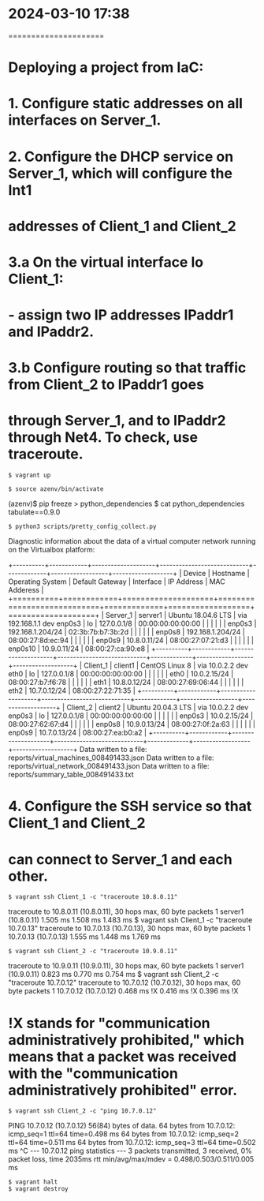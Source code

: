 # 2024-03-10    17:38
=====================


# Deploying a project from IaC:
#   1. Configure static addresses on all interfaces on Server_1.
#   2. Configure the DHCP service on Server_1, which will configure the Int1
# addresses of Client_1 and Client_2
#   3.a On the virtual interface lo Client_1:
#       - assign two IP addresses IPaddr1 and IPaddr2.
#   3.b Configure routing so that traffic from Client_2 to IPaddr1 goes
# through Server_1, and to IPaddr2 through Net4. To check, use traceroute.



    $ vagrant up

    $ source azenv/bin/activate
(azenv)$ pip freeze > python_dependencies
    $ cat python_dependencies
tabulate==0.9.0

    $ python3 scripts/pretty_config_collect.py

Diagnostic information about the data of a virtual computer network running on the Virtualbox platform:

+----------+------------+--------------------+----------------------------+-------------+------------------+-------------------+
| Device   | Hostname   | Operating System   | Default Gateway            | Interface   | IP Address       | MAC Adderess      |
+==========+============+====================+============================+=============+==================+===================+
| Server_1 | server1    | Ubuntu 18.04.6 LTS | via 192.168.1.1 dev enp0s3 | lo          | 127.0.0.1/8      | 00:00:00:00:00:00 |
|          |            |                    |                            | enp0s3      | 192.168.1.204/24 | 02:3b:7b:b7:3b:2d |
|          |            |                    |                            | enp0s8      | 192.168.1.204/24 | 08:00:27:8d:ec:94 |
|          |            |                    |                            | enp0s9      | 10.8.0.11/24     | 08:00:27:07:21:d3 |
|          |            |                    |                            | enp0s10     | 10.9.0.11/24     | 08:00:27:ca:90:e8 |
+----------+------------+--------------------+----------------------------+-------------+------------------+-------------------+
| Client_1 | client1    | CentOS Linux 8     | via 10.0.2.2 dev eth0      | lo          | 127.0.0.1/8      | 00:00:00:00:00:00 |
|          |            |                    |                            | eth0        | 10.0.2.15/24     | 08:00:27:b7:f6:78 |
|          |            |                    |                            | eth1        | 10.8.0.12/24     | 08:00:27:69:06:44 |
|          |            |                    |                            | eth2        | 10.7.0.12/24     | 08:00:27:22:71:35 |
+----------+------------+--------------------+----------------------------+-------------+------------------+-------------------+
| Client_2 | client2    | Ubuntu 20.04.3 LTS | via 10.0.2.2 dev enp0s3    | lo          | 127.0.0.1/8      | 00:00:00:00:00:00 |
|          |            |                    |                            | enp0s3      | 10.0.2.15/24     | 08:00:27:62:67:d4 |
|          |            |                    |                            | enp0s8      | 10.9.0.13/24     | 08:00:27:0f:2a:63 |
|          |            |                    |                            | enp0s9      | 10.7.0.13/24     | 08:00:27:ea:b0:a2 |
+----------+------------+--------------------+----------------------------+-------------+------------------+-------------------+
Data written to a file: reports/virtual_machines_008491433.json
Data written to a file: reports/virtual_network_008491433.json
Data written to a file: reports/summary_table_008491433.txt



# 4. Configure the SSH service so that Client_1 and Client_2
# can connect to Server_1 and each other.

    $ vagrant ssh Client_1 -c "traceroute 10.8.0.11"
traceroute to 10.8.0.11 (10.8.0.11), 30 hops max, 60 byte packets
 1  server1 (10.8.0.11)  1.505 ms  1.508 ms  1.483 ms
    $ vagrant ssh Client_1 -c "traceroute 10.7.0.13"
traceroute to 10.7.0.13 (10.7.0.13), 30 hops max, 60 byte packets
 1  10.7.0.13 (10.7.0.13)  1.555 ms  1.448 ms  1.769 ms

    $ vagrant ssh Client_2 -c "traceroute 10.9.0.11"
traceroute to 10.9.0.11 (10.9.0.11), 30 hops max, 60 byte packets
 1  server1 (10.9.0.11)  0.823 ms  0.770 ms  0.754 ms
    $ vagrant ssh Client_2 -c "traceroute 10.7.0.12"
traceroute to 10.7.0.12 (10.7.0.12), 30 hops max, 60 byte packets
 1  10.7.0.12 (10.7.0.12)  0.468 ms !X  0.416 ms !X  0.396 ms !X
# !X stands for "communication administratively prohibited," which means that a packet was received with the "communication administratively prohibited" error.
    $ vagrant ssh Client_2 -c "ping 10.7.0.12"
PING 10.7.0.12 (10.7.0.12) 56(84) bytes of data.
64 bytes from 10.7.0.12: icmp_seq=1 ttl=64 time=0.498 ms
64 bytes from 10.7.0.12: icmp_seq=2 ttl=64 time=0.511 ms
64 bytes from 10.7.0.12: icmp_seq=3 ttl=64 time=0.502 ms
^C
--- 10.7.0.12 ping statistics ---
3 packets transmitted, 3 received, 0% packet loss, time 2035ms
rtt min/avg/max/mdev = 0.498/0.503/0.511/0.005 ms


    $ vagrant halt
    $ vagrant destroy